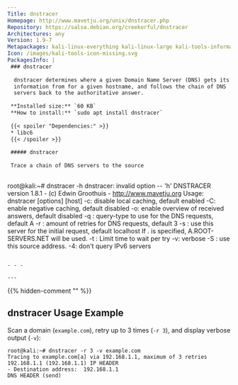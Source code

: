 ```yaml
---
Title: dnstracer
Homepage: http://www.mavetju.org/unix/dnstracer.php
Repository: https://salsa.debian.org/creekorful/dnstracer
Architectures: any
Version: 1.9-7
Metapackages: kali-linux-everything kali-linux-large kali-tools-information-gathering 
Icon: /images/kali-tools-icon-missing.svg
PackagesInfo: |
 ### dnstracer
 
  dnstracer determines where a given Domain Name Server (DNS) gets its
  information from for a given hostname, and follows the chain of DNS
  servers back to the authoritative answer.
 
 **Installed size:** `60 KB`  
 **How to install:** `sudo apt install dnstracer`  
 
 {{< spoiler "Dependencies:" >}}
 * libc6 
 {{< /spoiler >}}
 
 ##### dnstracer
 
 Trace a chain of DNS servers to the source
 
 ```
 root@kali:~# dnstracer -h
 dnstracer: invalid option -- 'h'
 DNSTRACER version 1.8.1 - (c) Edwin Groothuis - http://www.mavetju.org
 Usage: dnstracer [options] [host]
 	-c: disable local caching, default enabled
 	-C: enable negative caching, default disabled
 	-o: enable overview of received answers, default disabled
 	-q <querytype>: query-type to use for the DNS requests, default A
 	-r <retries>: amount of retries for DNS requests, default 3
 	-s <server>: use this server for the initial request, default localhost
 	             If . is specified, A.ROOT-SERVERS.NET will be used.
 	-t <maximum timeout>: Limit time to wait per try
 	-v: verbose
 	-S <ip address>: use this source address.
 	-4: don't query IPv6 servers
 ```
 
 - - -
 
---
```

{{% hidden-comment "<!--Do not edit anything above this line-->" %}}

## dnstracer Usage Example

Scan a domain (`example.com`), retry up to 3 times (`-r 3`), and display verbose output (`-v`):

```
root@kali:~# dnstracer -r 3 -v example.com
Tracing to example.com[a] via 192.168.1.1, maximum of 3 retries
192.168.1.1 (192.168.1.1) IP HEADER
- Destination address:  192.168.1.1
DNS HEADER (send)
```
